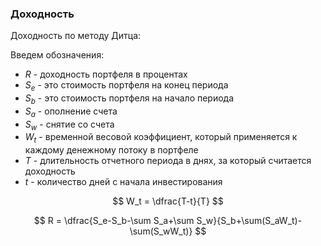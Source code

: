 ### Доходность

Доходность по методу Дитца:

Введем обозначения:
- $R$ - доходность портфеля в процентах 
- $S_e$ - это стоимость портфеля на конец периода 
- $S_b$ - это стоимость портфеля на начало периода
- $S_a$ - ополнение счета
- $S_w$ - снятие со счета
- $W_t$ - временной весовой коэффициент, который применяется к каждому денежному потоку в портфеле
- $T$ - длительность отчетного периода в днях, за который считается доходность
- $t$ - количество дней с начала инвестирования

$$
W_t = \dfrac{T-t}{T}
$$

$$
R = \dfrac{S_e-S_b-\sum S_a+\sum S_w}{S_b+\sum(S_aW_t)-\sum(S_wW_t)}
$$